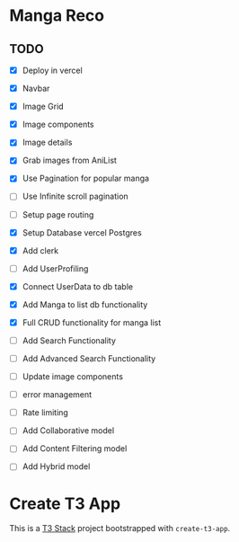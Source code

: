 # Manga Reco

## TODO

- [x] Deploy in vercel
- [x] Navbar
- [x] Image Grid
- [x] Image components
- [x] Image details
- [x] Grab images from AniList
- [x] Use Pagination for popular manga
- [ ] Use Infinite scroll pagination
- [ ] Setup page routing
- [x] Setup Database vercel Postgres
- [x] Add clerk
- [ ] Add UserProfiling
- [x] Connect UserData to db table
- [x] Add Manga to list db functionality
- [x] Full CRUD functionality for manga list
- [ ] Add Search Functionality
- [ ] Add Advanced Search Functionality
- [ ] Update image components
- [ ] error management
- [ ] Rate limiting
- [ ] Add Collaborative model
- [ ] Add Content Filtering model
- [ ] Add Hybrid model


# Create T3 App
This is a [T3 Stack](https://create.t3.gg/) project bootstrapped with `create-t3-app`.
